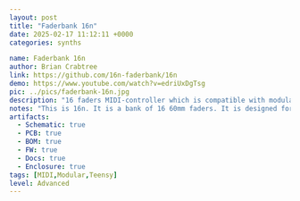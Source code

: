 ```yaml
---
layout: post
title: "Faderbank 16n"
date: 2025-02-17 11:12:11 +0000
categories: synths

name: Faderbank 16n
author: Brian Crabtree
link: https://github.com/16n-faderbank/16n
demo: https://www.youtube.com/watch?v=edriUxDgTsg
pic: ../pics/faderbank-16n.jpg
description: "16 faders MIDI-controller which is compatible with modular world"
notes: "This is 16n. It is a bank of 16 60mm faders. It is designed for controlling electronic musical instruments and devices. Everything you need to make one is at its Github repository."
artifacts:
  - Schematic: true
  - PCB: true
  - BOM: true
  - FW: true
  - Docs: true
  - Enclosure: true
tags: [MIDI,Modular,Teensy]
level: Advanced
---
```



